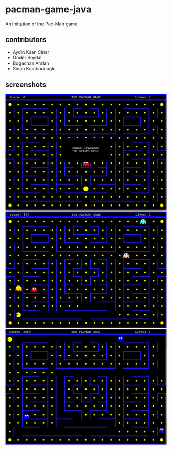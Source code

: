 # pacman-game-java
An imitation of the Pac-Man game
## contributors
* Aydin Kaan Cinar
* Onder Soydal
* Bogachan Arslan
* Sinan Karabocuoglu
## screenshots
![alt text](https://github.com/aydinkaancinar/pacman-game-java/blob/master/pacmanproject/screenshots/stop.png)
![alt text](https://github.com/aydinkaancinar/pacman-game-java/blob/master/pacmanproject/screenshots/game1.png)
![alt text](https://github.com/aydinkaancinar/pacman-game-java/blob/master/pacmanproject/screenshots/escape_mode.png)
